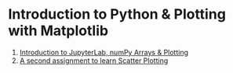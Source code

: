 # Introduction to Python & Plotting with Matplotlib
1. [Introduction to JupyterLab, numPy Arrays & Plotting](https://bushastrolab.com/hub/user-redirect/git-pull?repo=https%3A%2F%2Fgithub.com%2Fchandrunarayan%2Ffcsr&branch=gh-pages&urlpath=lab%2Ftree%2Ffcsr%2Fprojects%2Fintro_to_python%2Fintro_to_python.ipynb?reset)
2. [A second assignment to learn Scatter Plotting](https://bushastrolab.com/hub/user-redirect/git-pull?repo=https%3A%2F%2Fgithub.com%2Fchandrunarayan%2Ffcsr&branch=gh-pages&urlpath=lab%2Ftree%2Ffcsr%2Fprojects%2Fintro_to_python%2Fsimple_scatter_plots.ipynb?reset)
